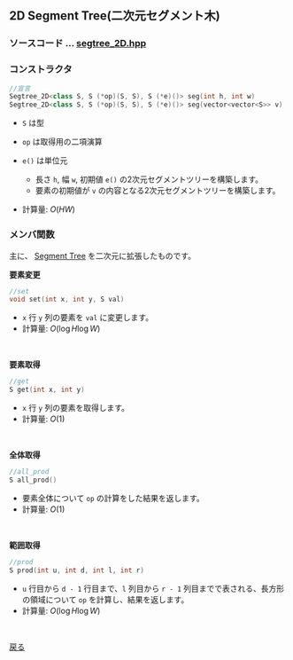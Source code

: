 ## 2D Segment Tree(二次元セグメント木)
### ソースコード $...$ <a href = "segtree_2D.hpp">segtree_2D.hpp</a>
### コンストラクタ
```cpp
//宣言
Segtree_2D<class S, S (*op)(S, S), S (*e)()> seg(int h, int w)
Segtree_2D<class S, S (*op)(S, S), S (*e)()> seg(vector<vector<S>> v)
```
- `S` は型
- `op` は取得用の二項演算
- `e()` は単位元
  - 長さ `h`, 幅 `w`, 初期値 `e()` の2次元セグメントツリーを構築します。
  - 要素の初期値が `v` の内容となる2次元セグメントツリーを構築します。

- 計算量: $O(HW)$


### メンバ関数
主に、 <a href = "segtree.md">Segment Tree</a> を二次元に拡張したものです。

**要素変更**
```cpp
//set
void set(int x, int y, S val)
```
  - `x` 行 `y` 列の要素を `val` に変更します。
  - 計算量: $O(\log H \log W)$
<br>

**要素取得**
```cpp
//get
S get(int x, int y)
```
  - `x` 行 `y` 列の要素を取得します。
  - 計算量: $O(1)$
<br>

**全体取得**
```cpp
//all_prod
S all_prod()
```
  - 要素全体について `op` の計算をした結果を返します。
  - 計算量: $O(1)$
<br>

**範囲取得**
```cpp
//prod
S prod(int u, int d, int l, int r)
```
  - `u` 行目から `d - 1` 行目まで、`l` 列目から `r - 1` 列目までで表される、長方形の領域について `op` を計算し、結果を返します。
  - 計算量: $O(\log H \log W)$
<br>

<a href = "https://github.com/tomo-224/klib/blob/main/type/structure.md">戻る</a>
